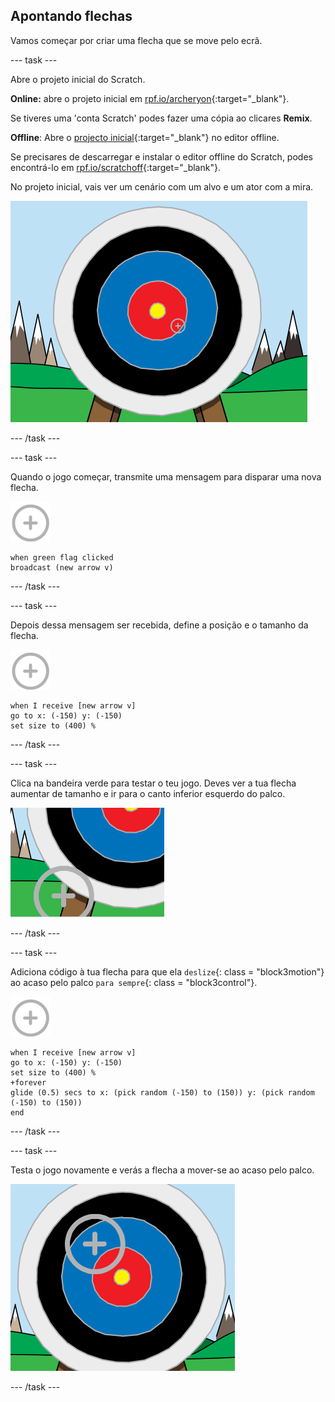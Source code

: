 ## Apontando flechas

Vamos começar por criar uma flecha que se move pelo ecrã.

\--- task \---

Abre o projeto inicial do Scratch.

**Online:** abre o projeto inicial em [rpf.io/archeryon](http://rpf.io/archeryon){:target="_blank"}.

Se tiveres uma 'conta Scratch' podes fazer uma cópia ao clicares **Remix**.

**Offline**: Abre o [projecto inicial](http://rpf.io/p/en/archery-go){:target="_blank"} no editor offline.

Se precisares de descarregar e instalar o editor offline do Scratch, podes encontrá-lo em [rpf.io/scratchoff](http://rpf.io/scratchoff){:target="_blank"}.

No projeto inicial, vais ver um cenário com um alvo e um ator com a mira.

![projetos iniciais](images/archery-starter.png)

\--- /task \---

\--- task \---

Quando o jogo começar, transmite uma mensagem para disparar uma nova flecha.

![ator alvo](images/target-sprite.png)

```blocks3
when green flag clicked
broadcast (new arrow v)
```

\--- /task \---

\--- task \---

Depois dessa mensagem ser recebida, define a posição e o tamanho da flecha.

![ator alvo](images/target-sprite.png)

```blocks3
when I receive [new arrow v]
go to x: (-150) y: (-150)
set size to (400) %
```

\--- /task \---

\--- task \---

Clica na bandeira verde para testar o teu jogo. Deves ver a tua flecha aumentar de tamanho e ir para o canto inferior esquerdo do palco.

![ator alvo maior no canto inferior esquerdo do palco](images/archery-start-test.png)

\--- /task \---

\--- task \---

Adiciona código à tua flecha para que ela `deslize`{: class = "block3motion"} ao acaso pelo palco `para sempre`{: class = "block3control"}.

![ator alvo](images/target-sprite.png)

```blocks3
when I receive [new arrow v]
go to x: (-150) y: (-150)
set size to (400) %
+forever
glide (0.5) secs to x: (pick random (-150) to (150)) y: (pick random (-150) to (150))
end
```

\--- /task \---

\--- task \---

Testa o jogo novamente e verás a flecha a mover-se ao acaso pelo palco.

![alvo numa posição diferente](images/archery-glide-test.png)

\--- /task \---